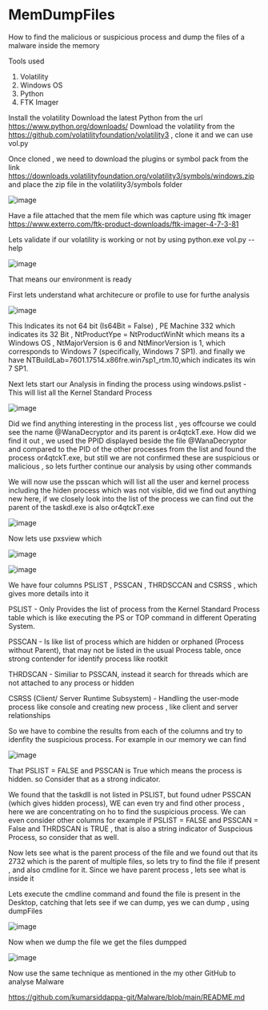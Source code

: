 # MemDumpFiles
How to find the malicious or suspicious process and dump the files of a malware inside the memory 


Tools used 
1. Volatility
2. Windows OS
3. Python
4. FTK Imager

Install the volatility 
Download the latest Python from the url https://www.python.org/downloads/
Download the volatility from the https://github.com/volatilityfoundation/volatility3 , clone it and we can use vol.py

Once cloned , we need to download the plugins or symbol pack from the link
https://downloads.volatilityfoundation.org/volatility3/symbols/windows.zip and place the zip file in the volatility3/symbols folder

![image](https://github.com/user-attachments/assets/ca76e38f-934f-47c4-a501-4aabea542dee)


Have a file attached that the mem file which was capture using ftk imager
https://www.exterro.com/ftk-product-downloads/ftk-imager-4-7-3-81 

Lets validate if our volatility is working or not by using 
python.exe vol.py --help

![image](https://github.com/user-attachments/assets/60a654f6-441a-430b-8291-0005ee0563e9)

That means our environment is ready 

First lets understand what architecure or profile to use for furthe analysis

![image](https://github.com/user-attachments/assets/d08343f3-c4fa-4e2c-b04c-6486ed2997a7)

This Indicates its not 64 bit (Is64Bit = False) , PE Machine 332 which indicates its 32 Bit , NtProductYpe = NtProductWinNt which means its a Windows OS , NtMajorVersion is 6 and NtMinorVersion is 1, which corresponds to Windows 7 (specifically, Windows 7 SP1). and finally we have NTBuildLab=7601.17514.x86fre.win7sp1_rtm.10,which indicates its win 7 SP1.

Next lets start our Analysis in finding the process using windows.pslist - This will list all the Kernel Standard Process 

![image](https://github.com/user-attachments/assets/4dfdb574-bde9-4083-b6a7-747e19c66e61)

Did we find anything interesting in the process list , yes offcourse we could see the name @WanaDecryptor and its parent is or4qtckT.exe. How did we find it out , we used the PPID displayed beside the file @WanaDecryptor and compared to the PID of the other processes from the list and found the process or4qtckT.exe, but still we are not confirmed these are suspicious or malicious , so lets further continue our analysis by using other commands

We will now use the psscan which will list all the user and kernel process including the hiden process which was not visible, did we find out anything new here, if we closely look into the list of the process we can find out the parent of the taskdl.exe is also or4qtckT.exe

![image](https://github.com/user-attachments/assets/b7abff4e-a5ac-4dde-9b21-5f292dc8e0bb)


Now lets use pxsview which 

![image](https://github.com/user-attachments/assets/f8dcf5d2-10f3-4706-b1a0-e6903bd6b30c)

![image](https://github.com/user-attachments/assets/32662e35-bd93-402e-8cf7-6ce6fc65a49a)

We have four columns PSLIST , PSSCAN , THRDSCCAN and CSRSS , which gives more details into it 

PSLIST - Only Provides the list of process from the Kernel Standard Process table which is like executing the PS or TOP command in different Operating System.

PSSCAN - Is like list of process which are hidden or orphaned (Process without Parent), that may not be listed in the usual Process table, once strong contender for identify process like rootkit

THRDSCAN - Similiar to PSSCAN, instead it search for threads which are not attached to any process or hidden 

CSRSS (Client/ Server Runtime Subsystem) - Handling the user-mode process like console and creating new process , like client and server relationships

So we have to combine the results from each of the columns and try to idenfity the suspicious process. For example in our memory we can find 

![image](https://github.com/user-attachments/assets/1ff70c61-9890-48ad-a699-fef6043cf063) 

That PSLIST = FALSE and PSSCAN is True which means the process is hidden. so Consider that as a strong indicator.

We found that the taskdll is not listed in PSLIST, but found udner PSSCAN (which gives hidden process), WE can even try and find other process , here we are concentrating on ho to find the suspicious process. We can even consider other columns for example if PSLIST = FALSE and PSSCAN = False and THRDSCAN is TRUE , that is also a string indicator of Suspcious Process, so consider that as well.

Now lets see what is the parent process of the file and we found out that its 2732 which is the parent of multiple files, so lets try to find the file if present , and also cmdline for it. Since we have parent process , lets see what is inside it 

Lets execute the cmdline command and found the file is present in the Desktop, catching that lets see if we can dump, yes we can dump , using dumpFiles 

![image](https://github.com/user-attachments/assets/2083f110-ae92-42e7-9ed9-b2338b0a8a3b)

Now when we dump the file we get the files dumpped

![image](https://github.com/user-attachments/assets/c8ca601e-ab1d-4e5a-9d85-7b5da70313db)

Now use the same technique as mentioned in the my other GitHub to analyse Malware 

https://github.com/kumarsiddappa-git/Malware/blob/main/README.md












